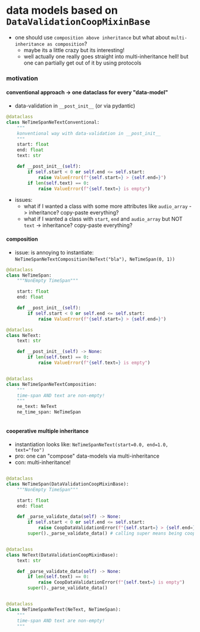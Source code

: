 # data models based on `DataValidationCoopMixinBase`
- one should use `composition above inheritance` but what about `multi-inheritance as composition`?
  - maybe its a little crazy but its interesting!
  - well actually one really goes straight into multi-inheritance hell! but one can partially get out of it by using protocols
### motivation
#### conventional approach -> one dataclass for every "data-model"
- data-validation in `__post_init__` (or via pydantic)
```python
@dataclass
class NeTimeSpanNeTextConventional:
    """
    konventional way with data-validation in __post_init__
    """
    start: float
    end: float
    text: str

    def __post_init__(self):
        if self.start < 0 or self.end <= self.start:
            raise ValueError(f"{self.start=} > {self.end=}")
        if len(self.text) == 0:
            raise ValueError(f"{self.text=} is empty")

```
- issues: 
  - what if I wanted a class with some more attributes like `audio_array` -> inheritance? copy-paste everything?
  - what if I wanted a class with `start`, `end` and `audio_array` but NOT `text` -> inheritance? copy-paste everything?

#### composition
- issue: is annoying to instantiate: `NeTimeSpanNeTextComposition(NeText("bla"), NeTimeSpan(0, 1))`  
```python
@dataclass
class NeTimeSpan:
    """NonEmpty TimeSpan"""

    start: float
    end: float

    def __post_init__(self):
        if self.start < 0 or self.end <= self.start:
            raise ValueError(f"{self.start=} > {self.end=}")

@dataclass
class NeText:
    text: str

    def __post_init__(self) -> None:
        if len(self.text) == 0:
            raise ValueError(f"{self.text=} is empty")


@dataclass
class NeTimeSpanNeTextComposition:
    """
    time-span AND text are non-empty!
    """
    ne_text: NeText
    ne_time_span: NeTimeSpan
    
```
#### cooperative multiple inheritance
- instantiation looks like: `NeTimeSpanNeText(start=0.0, end=1.0, text="foo")`
- pro: one can "compose" data-models via multi-inheritance
- con: multi-inheritance!
```python

@dataclass
class NeTimeSpan(DataValidationCoopMixinBase):
    """NonEmpty TimeSpan"""

    start: float
    end: float

    def _parse_validate_data(self) -> None:
        if self.start < 0 or self.end <= self.start:
            raise CoopDataValidationError(f"{self.start=} > {self.end=}")
        super()._parse_validate_data() # calling super means being cooperative!


@dataclass
class NeText(DataValidationCoopMixinBase):
    text: str

    def _parse_validate_data(self) -> None:
        if len(self.text) == 0:
            raise CoopDataValidationError(f"{self.text=} is empty")
        super()._parse_validate_data()


@dataclass
class NeTimeSpanNeText(NeText, NeTimeSpan):
    """
    time-span AND text are non-empty!
    """

```